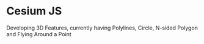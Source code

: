 # Cesium JS
Developing 3D Features, currently having Polylines, Circle, N-sided Polygon and Flying Around a Point
